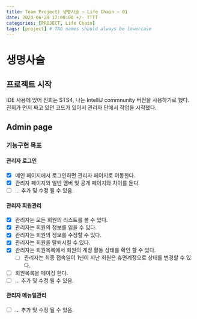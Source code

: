 ```yaml
---
title: Team Project) 생명사슬 ~ Life Chain ~ 01
date: 2023-06-29 17:00:00 +/- TTTT
categories: [PROJECT, Life Chain]
tags: [project] # TAG names should always be lowercase
---
```

# 생명사슬
## 프로젝트 시작
IDE 사용에 있어 진희는 STS4, 나는 IntelliJ commnunity 버전을 사용하기로 했다.<br>
진희가 먼저 짜고 있던 코드가 있어서 관리자 단에서 작업을 시작했다.<br>

## Admin page

### 기능구현 목표
#### 관리자 로그인
- [x] 메인 페이지에서 로그인하면 관리자 페이지로 이동한다.
- [x] 관리자 페이지와 일반 멤버 및 공개 페이지와 차이를 둔다.
- [ ] ... 추가 및 수정 될 수 있음.

#### 관리자 회원관리
- [x] 관리자는 모든 회원의 리스트를 볼 수 있다.
- [x] 관리자는 회원의 정보를 읽을 수 있다.
- [x] 관리자는 회원의 정보를 수정할 수 있다.
- [x] 관리자는 회원을 탈퇴시킬 수 있다.
- [x] 관리자는 회원목록에서 회원의 계정 활동 상태를 확인 할 수 있다. 
    - [ ] 관리자는 최종 접속일이 1년이 지난 회원은 휴면계정으로 상태를 변경할 수 있다.
- [ ] 회원목록을 페이징 한다.
- [ ] ... 추가 및 수정 될 수 있음.

#### 관리자 메뉴얼관리
- [ ] ... 추가 및 수정 될 수 있음.